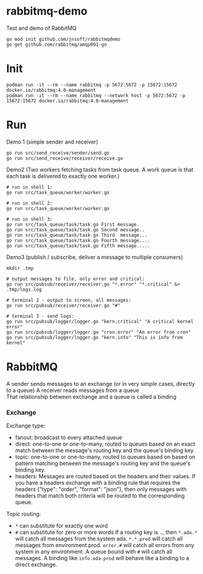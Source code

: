 # rabbitmq-demo
Test and demo of RabbitMQ


```
go mod init github.com/jnsoft/rabbitmqdemo 
go get github.com/rabbitmq/amqp091-go
```

# Init
```
podman run -it --rm --name rabbitmq -p 5672:5672 -p 15672:15672 docker.io/rabbitmq:4.0-management
podman run -it --rm --name rabbitmq --network host -p 5672:5672 -p 15672:15672 docker.io/rabbitmq:4.0-management
```

# Run

Demo 1 (simple sender and receiver)
```
go run src/send_receive/sender/send.go
go run src/send_receive/receiver/receive.go
```

Demo2 (Two workers fetching tasks from task queue. A work queue is that each task is delivered to exactly one worker.)
```
# run in shell 1:
go run src/task_queue/worker/worker.go

# run in shell 2:
go run src/task_queue/worker/worker.go

# run in shell 3:
go run src/task_queue/task/task.go First message.
go run src/task_queue/task/task.go Second message..
go run src/task_queue/task/task.go Third  message...
go run src/task_queue/task/task.go Fourth message....
go run src/task_queue/task/task.go Fifth message.....
```

Demo3 (publish / subscribe, deliver a message to multiple consumers)
```
mkdir .tmp

# output messages to file, only error and critical:
go run src/pubsub/receiver/receiver.go "*.error" "*.critical" &> .tmp/logs.log

# terminal 2 - output to screen, all messages:
go run src/pubsub/receiver/receiver.go "#"

# terminal 3 - send logs:
go run src/pubsub/logger/logger.go "kern.critical" "A critical kernel error"
go run src/pubsub/logger/logger.go "cron.error" "An error from cron"
go run src/pubsub/logger/logger.go "kern.info" "This is info from kernel"

```

# RabbitMQ

A sender sends messages to an exchange (or in very simple cases, directly to a queue)
A receiver reads messages from a queue  
That relationship between exchange and a queue is called a binding  



### Exchange
Exchange type:  
* fanout: broadcast to every attached queue
* direct: one-to-one or one-to-many, routed to queues based on an exact match between the message's routing key and the queue's binding key.
* topic: one-to-one or one-to-many, routed to queues based on based on pattern matching between the message's routing key and the queue's binding key.
* headers: Messages are routed based on the headers and their values. If you have a headers exchange with a binding rule that requires the headers {"type": "order", "format": "json"}, then only messages with headers that match both criteria will be routed to the corresponding queue.

Topic routing:  
* `*` can substitute for exactly one word
* `#` can substitute for zero or more words
If a routing key is <severity>.<system>.<environment>, then `*.ada.*` will catch all messages from the system ada. `*.*.prod` will catch all messages from environment prod. `error.#` will catch all errors from any system in any environment. A queue bound with `#` will catch all messages. A binding like `info.ada.prod` will behave like a binding to a direct exchange.


